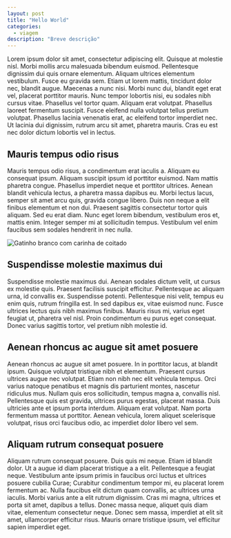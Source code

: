```yaml
---
layout: post
title: "Hello World"
categories:
  - viagem
description: "Breve descrição"
---
```


Lorem ipsum dolor sit amet, consectetur adipiscing elit. Quisque at molestie nisl. Morbi mollis arcu malesuada bibendum euismod. Pellentesque dignissim dui quis ornare elementum. Aliquam ultrices elementum vestibulum. Fusce eu gravida sem. Etiam ut lorem mattis, tincidunt dolor nec, blandit augue. Maecenas a nunc nisi. Morbi nunc dui, blandit eget erat vel, placerat porttitor mauris. Nunc tempor lobortis nisi, eu sodales nibh cursus vitae. Phasellus vel tortor quam. Aliquam erat volutpat. Phasellus laoreet fermentum suscipit. Fusce eleifend nulla volutpat tellus pretium volutpat. Phasellus lacinia venenatis erat, ac eleifend tortor imperdiet nec. Ut lacinia dui dignissim, rutrum arcu sit amet, pharetra mauris. Cras eu est nec dolor dictum lobortis vel in lectus.

## Mauris tempus odio risus

Mauris tempus odio risus, a condimentum erat iaculis a. Aliquam eu consequat ipsum. Aliquam suscipit ipsum id porttitor euismod. Nam mattis pharetra congue. Phasellus imperdiet neque et porttitor ultrices. Aenean blandit vehicula lectus, a pharetra massa dapibus eu. Morbi lectus lacus, semper sit amet arcu quis, gravida congue libero. Duis non neque a elit finibus elementum et non dui. Praesent sagittis consectetur tortor quis aliquam. Sed eu erat diam. Nunc eget lorem bibendum, vestibulum eros et, mattis enim. Integer semper mi at sollicitudin tempus. Vestibulum vel enim faucibus sem sodales hendrerit in nec nulla.

![Gatinho branco com carinha de coitado](https://i.ytimg.com/vi/mW3S0u8bj58/maxresdefault.jpg)

## Suspendisse molestie maximus dui

Suspendisse molestie maximus dui. Aenean sodales dictum velit, ut cursus ex molestie quis. Praesent facilisis suscipit efficitur. Pellentesque ac aliquam urna, id convallis ex. Suspendisse potenti. Pellentesque nisi velit, tempus eu enim quis, rutrum fringilla est. In sed dapibus ex, vitae euismod nunc. Fusce ultrices lectus quis nibh maximus finibus. Mauris risus mi, varius eget feugiat ut, pharetra vel nisl. Proin condimentum eu purus eget consequat. Donec varius sagittis tortor, vel pretium nibh molestie id.

## Aenean rhoncus ac augue sit amet posuere

Aenean rhoncus ac augue sit amet posuere. In in porttitor lacus, at blandit ipsum. Quisque volutpat tristique nibh et elementum. Praesent cursus ultrices augue nec volutpat. Etiam non nibh nec elit vehicula tempus. Orci varius natoque penatibus et magnis dis parturient montes, nascetur ridiculus mus. Nullam quis eros sollicitudin, tempus magna a, convallis nisl. Pellentesque quis est gravida, ultrices purus egestas, placerat massa. Duis ultricies ante et ipsum porta interdum. Aliquam erat volutpat. Nam porta fermentum massa ut porttitor. Aenean vehicula, lorem aliquet scelerisque volutpat, risus orci faucibus odio, ac imperdiet dolor libero vel sem.

## Aliquam rutrum consequat posuere

Aliquam rutrum consequat posuere. Duis quis mi neque. Etiam id blandit dolor. Ut a augue id diam placerat tristique a a elit. Pellentesque a feugiat neque. Vestibulum ante ipsum primis in faucibus orci luctus et ultrices posuere cubilia Curae; Curabitur condimentum tempor mi, eu placerat lorem fermentum ac. Nulla faucibus elit dictum quam convallis, ac ultrices urna iaculis. Morbi varius ante a elit rutrum dignissim. Cras mi magna, ultrices et porta sit amet, dapibus a tellus. Donec massa neque, aliquet quis diam vitae, elementum consectetur neque. Donec sem massa, imperdiet at elit sit amet, ullamcorper efficitur risus. Mauris ornare tristique ipsum, vel efficitur sapien imperdiet eget.
